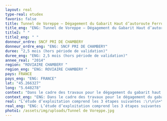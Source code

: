 ```yaml
---
layout: real
type-real: etudex
favoris: false
title: Tunnel de Voreppe – Dégagement du Gabarit Haut d’autoroute Ferroviaire
title_eng: "ENG: Tunnel de Voreppe – Dégagement du Gabarit Haut d’autoroute Ferroviaire"
title2: " "
title2_eng: " "
donneur_ordre: SNCF PRI DE CHAMBERY
donneur_ordre_eng: "ENG: SNCF PRI DE CHAMBERY"
duree: "2,5 mois (hors période de validation)"
duree_eng: "ENG: 2,5 mois (hors période de validation)"
annee_real: "2014"
region: "ROVIAIRE CHAMBERY "
region_eng: "ENG: ROVIAIRE CHAMBERY "
pays: FRANCE
pays_eng: "ENG: FRANCE"
lat: "45.266327"
long: "5.648278"
context: "Dans le cadre des travaux pour le dégagement du gabarit haut d’autoroute ferroviaire du Tunnel de Voreppe, deux solutions sont envisagées :\r\n\n•\tSolution 1 : Reprise du revêtement existant en voûte ;\r\n\n•\tSolution 2 : Abaissement des voies et de la plateforme.\r\n\nL’objectif de l’étude est de déterminer, pour chacune des solutions, les conséquences en matière de plan   de   transport   mais   également   de   présenter   des   préconisations   pour   limiter   les   impacts."
context_eng: "ENG: Dans le cadre des travaux pour le dégagement du gabarit haut d’autoroute ferroviaire du Tunnel de Voreppe, deux solutions sont envisagées :\r\n\n•\tSolution 1 : Reprise du revêtement existant en voûte ;\r\n\n•\tSolution 2 : Abaissement des voies et de la plateforme.\r\n\nL’objectif de l’étude est de déterminer, pour chacune des solutions, les conséquences en matière de plan   de   transport   mais   également   de   présenter   des   préconisations   pour   limiter   les   impacts."
real: "L’étude d’exploitation comprend les 3 étapes suivantes :\r\n\n•\tDiagnostic de l’existant : A partir de la modélisation du périmètre d’étude, les installations de la zone et leurs conditions d’exploitation sont décrites ; \r\n\n•\tAnalyse des impacts sur le service : Les 2 scénarios son modélisés et testées (stabilité). Les allègements de services issus de ces contraintes travaux sont listés ;\r\n\n•\tPréconisations pour limiter l’impact des travaux : Des solutions techniques et d’organisation du plan de transport sont proposés pour limiter les impacts des travaux."
real_eng: "ENG: L’étude d’exploitation comprend les 3 étapes suivantes :\r\n\n•\tDiagnostic de l’existant : A partir de la modélisation du périmètre d’étude, les installations de la zone et leurs conditions d’exploitation sont décrites ; \r\n\n•\tAnalyse des impacts sur le service : Les 2 scénarios son modélisés et testées (stabilité). Les allègements de services issus de ces contraintes travaux sont listés ;\r\n\n•\tPréconisations pour limiter l’impact des travaux : Des solutions techniques et d’organisation du plan de transport sont proposés pour limiter les impacts des travaux."
photo1: /assets/img/uploads/Tunnel de Voreppe.jpg
---
```

